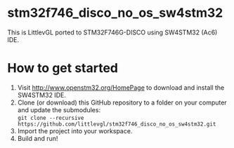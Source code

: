 # stm32f746_disco_no_os_sw4stm32

This is LittlevGL ported to STM32F746G-DISCO using SW4STM32 (Ac6) IDE.

# How to get started

1. Visit http://www.openstm32.org/HomePage to download and install the SW4STM32 IDE.
2. Clone (or download) this GitHub repository to a folder on your computer and update the submodules:   
`git clone --recursive https://github.com/littlevgl/stm32f746_disco_no_os_sw4stm32.git`
3. Import the project into your workspace.
4. Build and run!
